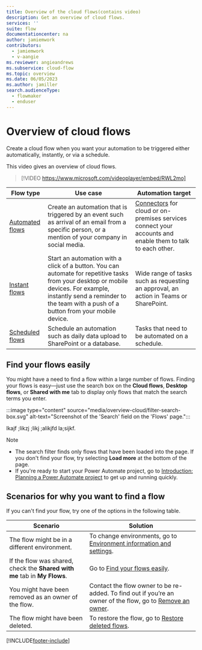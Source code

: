 ```yaml
---
title: Overview of the cloud flows(contains video)
description: Get an overview of cloud flows.
services: ''
suite: flow
documentationcenter: na
author: jamiemwork
contributors:
  - jamiemwork
  - v-aangie
ms.reviewer: angieandrews
ms.subservice: cloud-flow
ms.topic: overview
ms.date: 06/05/2023
ms.author: jamiller
search.audienceType: 
  - flowmaker
  - enduser
---
```


# Overview of cloud flows

Create a cloud flow when you want your automation to be triggered either automatically, instantly, or via a schedule.

This video gives an overview of cloud flows.

>[!VIDEO https://www.microsoft.com/videoplayer/embed/RWL2mo]

| **Flow type**     | **Use case**         | **Automation target**          |
|-------------------|----------------------|----------------------|
| [Automated flows](get-started-logic-flow.md)                 | Create an automation that is triggered by an event such as arrival of an email from a specific person, or a mention of your company in social media.| [Connectors](/connectors/) for cloud or on-premises services connect your accounts and enable them to talk to each other. |
| [Instant flows](./mobile/mobile-create-flow.md)              | Start an automation with a click of a button. You can automate for repetitive tasks from your desktop or mobile devices. For example, instantly send a reminder to the team with a push of a button from your mobile device.                      |     Wide range of tasks such as requesting an approval, an action in Teams or SharePoint.       |
| [Scheduled flows](run-scheduled-tasks.md)                    | Schedule an automation such as daily data upload to SharePoint or a database.             |Tasks that need to be automated on a schedule. |

## Find your flows easily

You might have a need to find a flow within a large number of flows. Finding your flows is easy&mdash;just use the search box on the **Cloud flows**, **Desktop flows**, or **Shared with me** tab to display only flows that match the search terms you enter.

:::image type="content" source="media/overview-cloud/filter-search-box.svg" alt-text="Screenshot of the 'Search' field on the 'Flows' page.":::

lkajf ;likzj ;likj ;alikjfd la;sijkf.

> [!NOTE]
> - The search filter finds only flows that have been loaded into the page. If you don't find your flow, try selecting **Load more** at the bottom of the page.
> - If you're ready to start your Power Automate project, go to [Introduction: Planning a Power Automate project](./guidance/planning/introduction.md) to get up and running quickly.

## Scenarios for why you want to find a flow

If you can't find your flow, try one of the options in the following table.

|Scenario  |Solution  |
|---------|---------|
|The flow might be in a different environment.      | To change environments, go to [Environment information and settings](getting-started.md#3--environment-information-and-settings).      |
|If the flow was shared, check the **Shared with me** tab in **My Flows**.     | Go to [Find your flows easily](#find-your-flows-easily).        |
| You might have been removed as an owner of the flow.    |  Contact the flow owner to be re-added. To find out if you’re an owner of the flow, go to [Remove an owner](create-team-flows#remove-an-owner.md).       |
| The flow might have been deleted.     | To restore the flow, go to [Restore deleted flows](how-tos-restore-deleted-flow.md).        |


[!INCLUDE[footer-include](includes/footer-banner.md)]
